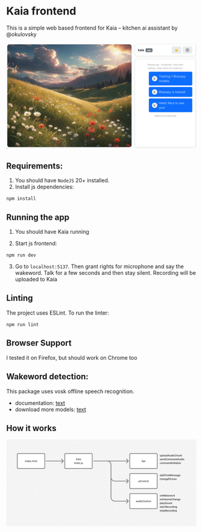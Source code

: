 # Kaia frontend

This is a simple web based frontend for Kaia – kitchen ai assistant by @okulovsky

![alt text](docs/img.png)

## Requirements:

1. You should have `NodeJS` 20+ installed. 
2. Install js dependencies:
```
npm install
```

## Running the app

1. You should have Kaia running

2. Start js frontend:
```
npm run dev
```

3. Go to `localhost:5137`. Then grant rights for microphone and say the wakeword. Talk for a few seconds and then stay silent. Recording will be uploaded to Kaia

## Linting

The project uses ESLint. To run the linter:
```
npm run lint
```

## Browser Support

I tested it on Firefox, but should work on Chrome too


## Wakeword detection:

This package uses vosk offline speech recognition. 

- documentation: [text](https://github.com/solyarisoftware/voskJs)
- download more models: [text](https://alphacephei.com/vosk/models)


## How it works

![arch.png](docs/arch.png)
























